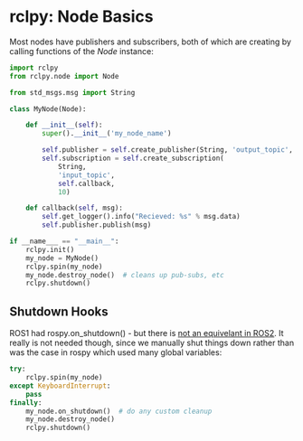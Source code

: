 # rclpy: Node Basics

Most nodes have publishers and subscribers, both of which are creating by
calling functions of the _Node_ instance:

```python
import rclpy
from rclpy.node import Node

from std_msgs.msg import String

class MyNode(Node):

    def __init__(self):
        super().__init__('my_node_name')

        self.publisher = self.create_publisher(String, 'output_topic', 10)
        self.subscription = self.create_subscription(
            String,
            'input_topic',
            self.callback,
            10)

    def callback(self, msg):
        self.get_logger().info("Recieved: %s" % msg.data)
        self.publisher.publish(msg)

if __name___ == "__main__":
    rclpy.init()
    my_node = MyNode()
    rclpy.spin(my_node)
    my_node.destroy_node()  # cleans up pub-subs, etc
    rclpy.shutdown()
```

## Shutdown Hooks

ROS1 had rospy.on_shutdown() - but there is
[not an equivelant in ROS2](https://github.com/ros2/rclpy/issues/244). It really is not needed though, since we manually shut things down rather than
was the case in rospy which used many global variables:

```python
try:
    rclpy.spin(my_node)
except KeyboardInterrupt:
    pass
finally:
    my_node.on_shutdown()  # do any custom cleanup
    my_node.destroy_node()
    rclpy.shutdown()
```
